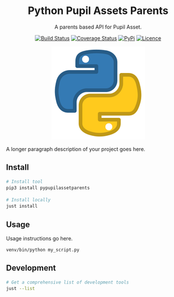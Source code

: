<div align="center">

# Python Pupil Assets Parents

A parents based API for Pupil Asset.

[![Build Status](https://github.com/pantherale0/pypupilassetparents/workflows/build/badge.svg)](https://github.com/pantherale0/pypupilassetparents/actions)
[![Coverage Status](https://coveralls.io/repos/github/pantherale0/pypupilassetparents/badge.svg?branch=main)](https://coveralls.io/github/pantherale0/pypupilassetparents?branch=main)
[![PyPi](https://img.shields.io/pypi/v/pypupilassetparents)](https://pypi.org/project/pypupilassetparents)
[![Licence](https://img.shields.io/github/license/pantherale0/pypupilassetparents)](LICENSE)

<img src="https://raw.githubusercontent.com/justintime50/assets/main/src/python-template/showcase.png" alt="Showcase">

</div>

A longer paragraph description of your project goes here.

## Install

```bash
# Install tool
pip3 install pypupilassetparents

# Install locally
just install
```

## Usage

Usage instructions go here.

```bash
venv/bin/python my_script.py
```

## Development

```bash
# Get a comprehensive list of development tools
just --list
```
